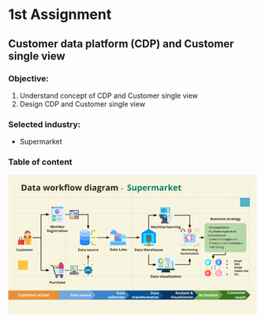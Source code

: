 # 1st Assignment 
## Customer data platform (CDP) and Customer single view
### Objective:
1. Understand concept of CDP and Customer single view
2. Design CDP and Customer single view
### Selected industry: 
* Supermarket
### Table of content

![Image](https://github.com/KaninJC/MADT8101-Seminar-in-Advanced-Analytic/blob/d63dcc8719891ce05f542a082b5ebd955f449b9e/1-Customer%20data%20platform%20(CDP)/CDP%20%20design%20for%20Supermarket.png)
